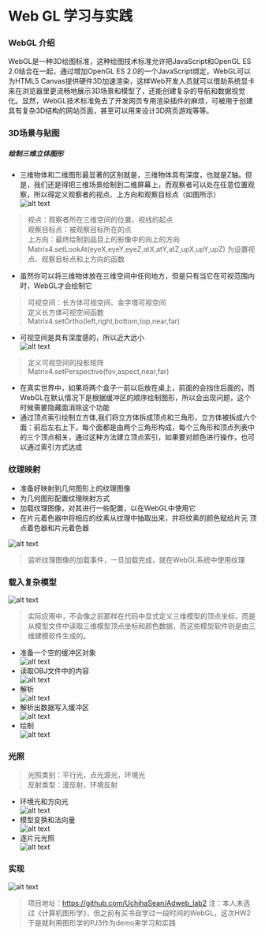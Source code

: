 # Web GL 学习与实践
### WebGL 介绍
WebGL是一种3D绘图标准，这种绘图技术标准允许把JavaScript和OpenGL ES 2.0结合在一起，通过增加OpenGL ES 2.0的一个JavaScript绑定，WebGL可以为HTML5 Canvas提供硬件3D加速渲染，这样Web开发人员就可以借助系统显卡来在浏览器里更流畅地展示3D场景和模型了，还能创建复杂的导航和数据视觉化。显然，WebGL技术标准免去了开发网页专用渲染插件的麻烦，可被用于创建具有复杂3D结构的网站页面，甚至可以用来设计3D网页游戏等等。

### 3D场景与贴图
##### 绘制三维立体图形
- 三维物体和二维图形最显著的区别就是，三维物体具有深度，也就是Z轴。但是，我们还是得把三维场景绘制到二维屏幕上，而观察者可以处在任意位置观察，所以得定义观察者的视点、上方向和观察目标点（如图所示）  
![alt text](https://github.com/UchihaSean/Adweb_lab2/blob/master/img/1.png)


 > 视点：观察者所在三维空间的位置，视线的起点   
 > 观察目标点：被观察目标所在的点  
 > 上方向：最终绘制到品目上的影像中的向上的方向
 >  Matrix4.setLookAt(eyeX,eyeY,eyeZ,atX,atY,atZ,upX,upY,upZ) 为设置视点、观察目标点和上方向的函数

- 虽然你可以将三维物体放在三维空间中任何地方，但是只有当它在可视范围内时，WebGL才会绘制它
 > 可视空间：长方体可视空间、金字塔可视空间   
 > 定义长方体可视空间函数  
 > Matrix4.setOrtho(left,right,bottom,top,near,far)

- 可视空间是具有深度感的，所以近大远小  
![alt text](https://github.com/UchihaSean/Adweb_lab2/blob/master/img/2.png)
> 定义可视空间的投影矩阵  
> Matrix4.setPerspective(fov,aspect,near,far)

- 在真实世界中，如果将两个盒子一前以后放在桌上，前面的会挡住后面的，而WebGL在默认情况下是根据缓冲区的顺序绘制图形，所以会出现问题，这个时候需要隐藏面消除这个功能
- 通过顶点索引绘制立方体,我们将立方体拆成顶点和三角形，立方体被拆成六个面：前后左右上下，每个面都是由两个三角形构成，每个三角形和顶点列表中的三个顶点相关，通过这种方法建立顶点索引，如果要对颜色进行操作，也可以通过索引方式达成

### 纹理映射
   - 准备好映射到几何图形上的纹理图像
   - 为几何图形配置纹理映射方式
   - 加载纹理图像，对其进行一些配置，以在WebGL中使用它
   - 在片元着色器中将相应的纹素从纹理中抽取出来，并将纹素的颜色赋给片元
顶点着色器和片元着色器

![alt text](https://github.com/UchihaSean/Adweb_lab2/blob/master/img/13.png)  
> 监听纹理图像的加载事件，一旦加载完成，就在WebGL系统中使用纹理




### 载入复杂模型
![alt text](https://github.com/UchihaSean/Adweb_lab2/blob/master/img/3.png)   
> 实际应用中，不会像之前那样在代码中显式定义三维模型的顶点坐标，而是从模型文件中读取三维模型顶点坐标和颜色数据，而这些模型软件则是由三维建模软件生成的。

- 准备一个空的缓冲区对象  
![alt text](https://github.com/UchihaSean/Adweb_lab2/blob/master/img/4.png)   
- 读取OBJ文件中的内容   
![alt text](https://github.com/UchihaSean/Adweb_lab2/blob/master/img/5.png)   
- 解析  
![alt text](https://github.com/UchihaSean/Adweb_lab2/blob/master/img/6.png)  
- 解析出数据写入缓冲区  
![alt text](https://github.com/UchihaSean/Adweb_lab2/blob/master/img/12.png)  
- 绘制  
![alt text](https://github.com/UchihaSean/Adweb_lab2/blob/master/img/7.png)  

### 光照
> 光照类别：平行光，点光源光，环境光   
> 反射类型：漫反射，环境反射              

- 环境光和方向光  
![alt text](https://github.com/UchihaSean/Adweb_lab2/blob/master/img/8.png)  
- 模型变换和法向量   
![alt text](https://github.com/UchihaSean/Adweb_lab2/blob/master/img/9.png)  
- 逐片元光照   
![alt text](https://github.com/UchihaSean/Adweb_lab2/blob/master/img/10.png)  

### 实现
![alt text](https://github.com/UchihaSean/Adweb_lab2/blob/master/img/11.png)  
> 项目地址：https://github.com/UchihaSean/Adweb_lab2
> 注：本人未选过《计算机图形学》，但之前有买书自学过一段时间的WebGL，这次HW2于是就利用图形学的PJ3作为demo来学习和实践
